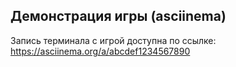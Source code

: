 
## Демонстрация игры (asciinema)

Запись терминала с игрой доступна по ссылке: https://asciinema.org/a/abcdef1234567890

